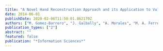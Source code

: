 ```yaml
---
title: "A Novel Hand Reconstruction Approach and its Application to Vulnerability Assessment"
date: 2014-06-01
publishDate: 2020-02-06T11:50:01.862170Z
authors: ["M. Gomez-Barrero", "J. Galbally", "A. Morales", "M. A. Ferrer", "J. Fierrez", "J. Ortega-Garcia"]
publication_types: ["2"]
abstract: ""
featured: false
publication: "*Information Sciences*"
---
```


